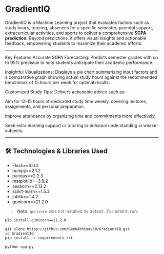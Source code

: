 # GradientIQ

GradientIQ is a Machine Learning project that evaluates factors such as study hours, tutoring, absences for a specific semester, parental support, extracurricular activities, and sports to deliver a comprehensive **SGPA prediction**. Beyond predictions, it offers visual insights and actionable feedback, empowering students to maximize their academic efforts. 

---

Key Features
Accurate SGPA Forecasting: Predicts semester grades with up to 95% precision to help students anticipate their academic performance.

Insightful Visualizations: Displays a pie chart summarizing input factors and a comparative graph showing actual study hours against the recommended benchmark of 15 hours per week for optimal results.

Customized Study Tips: Delivers actionable advice such as:

Aim for 12–15 hours of dedicated study time weekly, covering lectures, assignments, and personal preparation.

Improve attendance by organizing time and commitments more effectively.

Seek extra learning support or tutoring to enhance understanding in weaker subjects.

---

## 🛠️ Technologies & Libraries Used

- Flask==3.0.3  
- numpy==2.1.2  
- pandas==2.2.3  
- matplotlib==3.9.2  
- seaborn==0.13.2  
- scikit-learn==1.5.2  
- joblib==1.4.2  
- gunicorn==21.2.0

> **Note:** `gunicorn` was not installed by default. To install it, run:

```bash
pip install gunicorn==21.2.0

git clone https://github.com/GeekAbhinav30/GradientIQ.git
cd GradientIQ
pip install -r requirements.txt

python app.py
